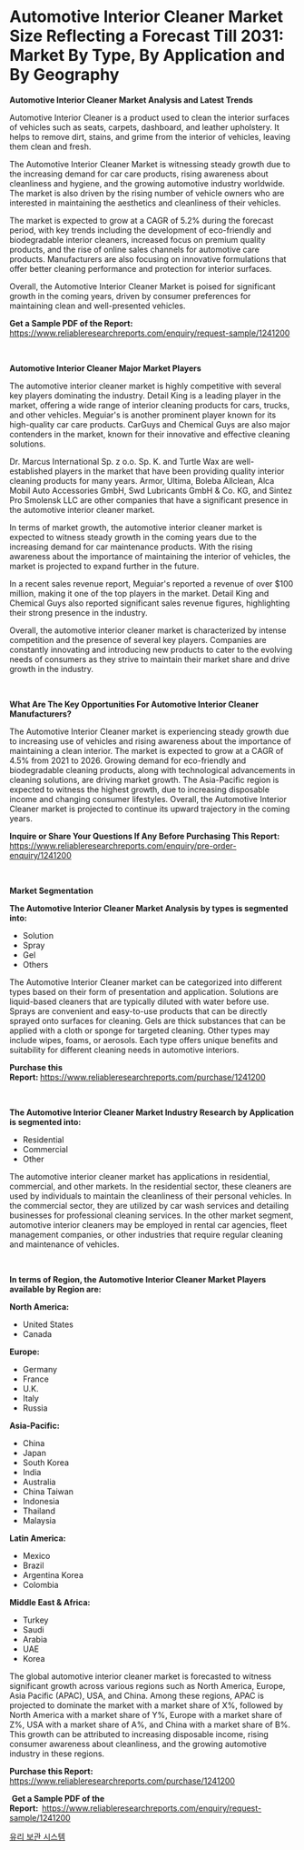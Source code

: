 <p><h1>Automotive Interior Cleaner Market Size Reflecting a Forecast Till 2031: Market By Type, By Application and By Geography</h1></p><p><strong>Automotive Interior Cleaner Market Analysis and Latest Trends</strong></p>
<p><p>Automotive Interior Cleaner is a product used to clean the interior surfaces of vehicles such as seats, carpets, dashboard, and leather upholstery. It helps to remove dirt, stains, and grime from the interior of vehicles, leaving them clean and fresh.</p><p>The Automotive Interior Cleaner Market is witnessing steady growth due to the increasing demand for car care products, rising awareness about cleanliness and hygiene, and the growing automotive industry worldwide. The market is also driven by the rising number of vehicle owners who are interested in maintaining the aesthetics and cleanliness of their vehicles.</p><p>The market is expected to grow at a CAGR of 5.2% during the forecast period, with key trends including the development of eco-friendly and biodegradable interior cleaners, increased focus on premium quality products, and the rise of online sales channels for automotive care products. Manufacturers are also focusing on innovative formulations that offer better cleaning performance and protection for interior surfaces.</p><p>Overall, the Automotive Interior Cleaner Market is poised for significant growth in the coming years, driven by consumer preferences for maintaining clean and well-presented vehicles.</p></p>
<p><strong>Get a Sample PDF of the Report:&nbsp;</strong> <a href="https://www.reliableresearchreports.com/enquiry/request-sample/1241200">https://www.reliableresearchreports.com/enquiry/request-sample/1241200</a></p>
<p>&nbsp;</p>
<p><strong>Automotive Interior Cleaner Major Market Players</strong></p>
<p><p>The automotive interior cleaner market is highly competitive with several key players dominating the industry. Detail King is a leading player in the market, offering a wide range of interior cleaning products for cars, trucks, and other vehicles. Meguiar's is another prominent player known for its high-quality car care products. CarGuys and Chemical Guys are also major contenders in the market, known for their innovative and effective cleaning solutions.</p><p>Dr. Marcus International Sp. z o.o. Sp. K. and Turtle Wax are well-established players in the market that have been providing quality interior cleaning products for many years. Armor, Ultima, Boleba Allclean, Alca Mobil Auto Accessories GmbH, Swd Lubricants GmbH & Co. KG, and Sintez Pro Smolensk LLC are other companies that have a significant presence in the automotive interior cleaner market.</p><p>In terms of market growth, the automotive interior cleaner market is expected to witness steady growth in the coming years due to the increasing demand for car maintenance products. With the rising awareness about the importance of maintaining the interior of vehicles, the market is projected to expand further in the future.</p><p>In a recent sales revenue report, Meguiar's reported a revenue of over $100 million, making it one of the top players in the market. Detail King and Chemical Guys also reported significant sales revenue figures, highlighting their strong presence in the industry.</p><p>Overall, the automotive interior cleaner market is characterized by intense competition and the presence of several key players. Companies are constantly innovating and introducing new products to cater to the evolving needs of consumers as they strive to maintain their market share and drive growth in the industry.</p></p>
<p>&nbsp;</p>
<p><strong>What Are The Key Opportunities For Automotive Interior Cleaner Manufacturers?</strong></p>
<p><p>The Automotive Interior Cleaner market is experiencing steady growth due to increasing use of vehicles and rising awareness about the importance of maintaining a clean interior. The market is expected to grow at a CAGR of 4.5% from 2021 to 2026. Growing demand for eco-friendly and biodegradable cleaning products, along with technological advancements in cleaning solutions, are driving market growth. The Asia-Pacific region is expected to witness the highest growth, due to increasing disposable income and changing consumer lifestyles. Overall, the Automotive Interior Cleaner market is projected to continue its upward trajectory in the coming years.</p></p>
<p><strong>Inquire or Share Your Questions If Any Before Purchasing This Report:</strong> <a href="https://www.reliableresearchreports.com/enquiry/pre-order-enquiry/1241200">https://www.reliableresearchreports.com/enquiry/pre-order-enquiry/1241200</a></p>
<p>&nbsp;</p>
<p><strong>Market Segmentation</strong></p>
<p><strong>The Automotive Interior Cleaner Market Analysis by types is segmented into:</strong></p>
<p><ul><li>Solution</li><li>Spray</li><li>Gel</li><li>Others</li></ul></p>
<p><p>The Automotive Interior Cleaner market can be categorized into different types based on their form of presentation and application. Solutions are liquid-based cleaners that are typically diluted with water before use. Sprays are convenient and easy-to-use products that can be directly sprayed onto surfaces for cleaning. Gels are thick substances that can be applied with a cloth or sponge for targeted cleaning. Other types may include wipes, foams, or aerosols. Each type offers unique benefits and suitability for different cleaning needs in automotive interiors.</p></p>
<p><strong>Purchase this Report:&nbsp;</strong><a href="https://www.reliableresearchreports.com/purchase/1241200">https://www.reliableresearchreports.com/purchase/1241200</a></p>
<p>&nbsp;</p>
<p><strong>The Automotive Interior Cleaner Market Industry Research by Application is segmented into:</strong></p>
<p><ul><li>Residential</li><li>Commercial</li><li>Other</li></ul></p>
<p><p>The automotive interior cleaner market has applications in residential, commercial, and other markets. In the residential sector, these cleaners are used by individuals to maintain the cleanliness of their personal vehicles. In the commercial sector, they are utilized by car wash services and detailing businesses for professional cleaning services. In the other market segment, automotive interior cleaners may be employed in rental car agencies, fleet management companies, or other industries that require regular cleaning and maintenance of vehicles.</p></p>
<p>&nbsp;</p>
<p><strong>In terms of Region, the Automotive Interior Cleaner Market Players available by Region are:</strong></p>
<p>
    <p> <strong> North America: </strong>
        <ul>
            <li>United States</li>
            <li>Canada</li>
        </ul>
        </p> 
    <p> <strong> Europe: </strong>
        <ul>
            <li>Germany</li>
            <li>France</li>
            <li>U.K.</li>
            <li>Italy</li>
            <li>Russia</li>
        </ul>
        </p> 
    <p> <strong> Asia-Pacific: </strong>
        <ul>
            <li>China</li>
            <li>Japan</li>
            <li>South Korea</li>
            <li>India</li>
            <li>Australia</li>
            <li>China Taiwan</li>
            <li>Indonesia</li>
            <li>Thailand</li>
            <li>Malaysia</li>
        </ul>
        </p> 
    <p> <strong> Latin America: </strong>
        <ul>
            <li>Mexico</li>
            <li>Brazil</li>
            <li>Argentina Korea</li>
            <li>Colombia</li>
        </ul>
        </p> 
    <p> <strong> Middle East & Africa: </strong>
        <ul>
            <li>Turkey</li>
            <li>Saudi</li>
            <li>Arabia</li>
            <li>UAE</li>
            <li>Korea</li>
        </ul>
    </p>
    </p>
<p><p>The global automotive interior cleaner market is forecasted to witness significant growth across various regions such as North America, Europe, Asia Pacific (APAC), USA, and China. Among these regions, APAC is projected to dominate the market with a market share of X%, followed by North America with a market share of Y%, Europe with a market share of Z%, USA with a market share of A%, and China with a market share of B%. This growth can be attributed to increasing disposable income, rising consumer awareness about cleanliness, and the growing automotive industry in these regions.</p></p>
<p><strong>Purchase this Report: </strong><a href="https://www.reliableresearchreports.com/purchase/1241200">https://www.reliableresearchreports.com/purchase/1241200</a></p>
<p>&nbsp;<strong>Get a Sample PDF of the Report:&nbsp;&nbsp;</strong><a href="https://www.reliableresearchreports.com/enquiry/request-sample/1241200">https://www.reliableresearchreports.com/enquiry/request-sample/1241200</a></p>
<p><strong></strong></p>
<p><p><a href="https://github.com/akzkkws047661437/Market-Research-Report-List-1/blob/main/53627395087.md">유리 보관 시스템</a></p></p>